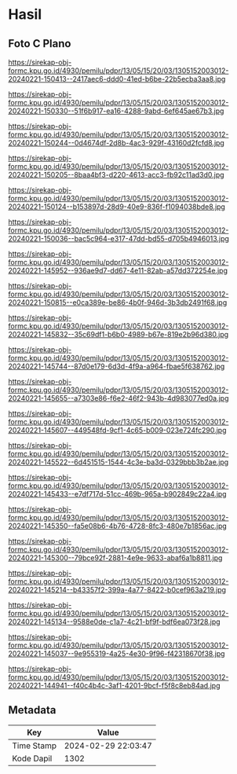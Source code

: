 # Hasil

## Foto C Plano

https://sirekap-obj-formc.kpu.go.id/4930/pemilu/pdpr/13/05/15/20/03/1305152003012-20240221-150413--2417aec6-ddd0-41ed-b6be-22b5ecba3aa8.jpg

https://sirekap-obj-formc.kpu.go.id/4930/pemilu/pdpr/13/05/15/20/03/1305152003012-20240221-150330--51f6b917-ea16-4288-9abd-6ef645ae67b3.jpg

https://sirekap-obj-formc.kpu.go.id/4930/pemilu/pdpr/13/05/15/20/03/1305152003012-20240221-150244--0d4674df-2d8b-4ac3-929f-43160d2fcfd8.jpg

https://sirekap-obj-formc.kpu.go.id/4930/pemilu/pdpr/13/05/15/20/03/1305152003012-20240221-150205--8baa4bf3-d220-4613-acc3-fb92c11ad3d0.jpg

https://sirekap-obj-formc.kpu.go.id/4930/pemilu/pdpr/13/05/15/20/03/1305152003012-20240221-150124--b153897d-28d9-40e9-836f-f1094038bde8.jpg

https://sirekap-obj-formc.kpu.go.id/4930/pemilu/pdpr/13/05/15/20/03/1305152003012-20240221-150036--bac5c964-e317-47dd-bd55-d705b4946013.jpg

https://sirekap-obj-formc.kpu.go.id/4930/pemilu/pdpr/13/05/15/20/03/1305152003012-20240221-145952--936ae9d7-dd67-4e11-82ab-a57dd372254e.jpg

https://sirekap-obj-formc.kpu.go.id/4930/pemilu/pdpr/13/05/15/20/03/1305152003012-20240221-150815--e0ca389e-be86-4b0f-946d-3b3db2491f68.jpg

https://sirekap-obj-formc.kpu.go.id/4930/pemilu/pdpr/13/05/15/20/03/1305152003012-20240221-145832--35c69df1-b6b0-4989-b67e-819e2b96d380.jpg

https://sirekap-obj-formc.kpu.go.id/4930/pemilu/pdpr/13/05/15/20/03/1305152003012-20240221-145744--87d0e179-6d3d-4f9a-a964-fbae5f638762.jpg

https://sirekap-obj-formc.kpu.go.id/4930/pemilu/pdpr/13/05/15/20/03/1305152003012-20240221-145655--a7303e86-f6e2-46f2-943b-4d983077ed0a.jpg

https://sirekap-obj-formc.kpu.go.id/4930/pemilu/pdpr/13/05/15/20/03/1305152003012-20240221-145607--449548fd-9cf1-4c65-b009-023e724fc290.jpg

https://sirekap-obj-formc.kpu.go.id/4930/pemilu/pdpr/13/05/15/20/03/1305152003012-20240221-145522--6d451515-1544-4c3e-ba3d-0329bbb3b2ae.jpg

https://sirekap-obj-formc.kpu.go.id/4930/pemilu/pdpr/13/05/15/20/03/1305152003012-20240221-145433--e7df717d-51cc-469b-965a-b902849c22a4.jpg

https://sirekap-obj-formc.kpu.go.id/4930/pemilu/pdpr/13/05/15/20/03/1305152003012-20240221-145350--fa5e08b6-4b76-4728-8fc3-480e7b1856ac.jpg

https://sirekap-obj-formc.kpu.go.id/4930/pemilu/pdpr/13/05/15/20/03/1305152003012-20240221-145300--79bce92f-2881-4e9e-9633-abaf6a1b8811.jpg

https://sirekap-obj-formc.kpu.go.id/4930/pemilu/pdpr/13/05/15/20/03/1305152003012-20240221-145214--b43357f2-399a-4a77-8422-b0cef963a219.jpg

https://sirekap-obj-formc.kpu.go.id/4930/pemilu/pdpr/13/05/15/20/03/1305152003012-20240221-145134--9588e0de-c1a7-4c21-bf9f-bdf6ea073f28.jpg

https://sirekap-obj-formc.kpu.go.id/4930/pemilu/pdpr/13/05/15/20/03/1305152003012-20240221-145037--9e955319-4a25-4e30-9f96-f42318670f38.jpg

https://sirekap-obj-formc.kpu.go.id/4930/pemilu/pdpr/13/05/15/20/03/1305152003012-20240221-144941--f40c4b4c-3af1-4201-9bcf-f5f8c8eb84ad.jpg


## Metadata

| Key        | Value               |
| ---------- | ------------------- |
| Time Stamp | 2024-02-29 22:03:47 |
| Kode Dapil | 1302                |




